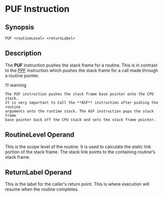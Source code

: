 # PUF Instruction

## Synopsis

```
PUF <routineLevel> <returnLabel>
```

## Description

The **PUF** instruction pushes the stack frame for a routine.
This is in contrast to the [PPF](/icode/mne/pff) instruction
which pushes the stack frame for a call made through a routine pointer.

!!! warning

    The PUF instruction pushes the stack frame base pointer onto the CPU stack.
    It is very important to Call the **ASF** instruction after pushing the routine
    arguments onto the runtime stack. The ASF instruction pops the stack frame
    base pointer back off the CPU stack and sets the stack frame pointer.

## RoutineLevel Operand

This is the scope level of the routine. It is used to calculate the
static link portion of the stack frame. The stack link points to the
containing routine's stack frame.

## ReturnLabel Operand

This is the label for the caller's return point. This is where execution
will resume when the routine completes.

